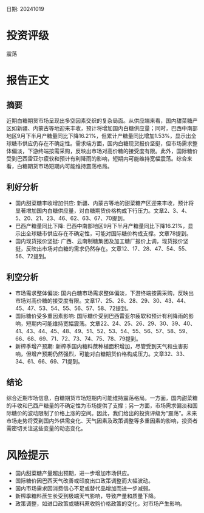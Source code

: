
日期: 20241019

# 投资评级

震荡

# 报告正文

## 摘要

近期白糖期货市场呈现出多空因素交织的复杂局面。从供应端来看，国内甜菜糖产区如新疆、内蒙古等地迎来丰收，预计将增加国内白糖供应量；同时，巴西中南部地区9月下半月产糖量同比下降16.21%，但累计产糖量同比增加1.53%，显示出全球糖市供应仍存在不确定性。需求端方面，国内白糖现货报价坚挺，但市场需求整体偏淡，下游终端按需采购，反映出市场对高价糖的接受度有限。此外，国际糖价受到巴西雷亚尔疲软和预计有利降雨的影响，短期内可能维持宽幅震荡。综合来看，白糖期货市场短期内可能维持震荡格局。

## 利好分析

* 国内甜菜糖丰收增加供应: 新疆、内蒙古等地的甜菜糖产区迎来丰收，预计将显著增加国内白糖供应量，对白糖期货价格构成下行压力。文章2、3、4、5、20、21、23、46、62、63、67、70提到。
* 巴西产糖量同比下降: 巴西中南部地区9月下半月产糖量同比下降16.21%，显示出全球糖市供应存在不确定性，可能对国际糖价构成支撑。文章78提到。
* 国内现货报价坚挺: 广西、云南制糖集团及加工糖厂报价上调，现货报价坚挺，反映出市场对白糖的需求仍然存在。文章12、17、28、47、54、55、56、72提到。

## 利空分析

* 市场需求整体偏淡: 国内白糖市场需求整体偏淡，下游终端按需采购，反映出市场对高价糖的接受度有限。文章17、25、26、28、29、30、43、44、45、47、53、54、55、56、57、58、72提到。
* 国际糖价受多重因素影响: 国际糖价受到巴西雷亚尔疲软和预计有利降雨的影响，短期内可能维持宽幅震荡。文章22、24、25、26、29、30、39、40、41、43、44、45、48、49、51、52、53、54、55、56、57、58、59、66、68、69、71、72、73、74、75、78、79提到。
* 新榨季增产预期: 新榨季国内糖料蔗种植面积增加，尽管受到天气和虫害影响，但增产预期仍然强烈，可能对白糖期货价格构成压力。文章32、33、34、61、66、69、71提到。

## 结论

综合近期市场信息，白糖期货市场短期内可能维持震荡格局。一方面，国内甜菜糖的丰收和巴西产糖量的不确定性为市场提供了支撑；另一方面，市场需求偏淡和国际糖价的波动限制了价格上涨的空间。因此，我们给出的投资评级为“震荡”。未来市场走势将受到国内外供需变化、天气因素及政策调整等多重因素的影响，投资者需密切关注这些变量的动态变化。

# 风险提示

* 国内甜菜糖产量超出预期，进一步增加市场供应。
* 国际糖价因巴西天气改善或印度出口政策调整而大幅波动。
* 国内市场需求因消费信心不足或替代品增加而进一步减弱。
* 新榨季糖料蔗生长受到极端天气影响，导致产量和质量下降。
* 政策调整，如进口政策或糖料蔗收购价格政策的变化，对市场产生影响。
